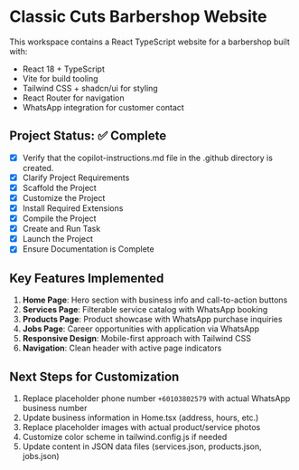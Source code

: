 <!-- Use this file to provide workspace-specific custom instructions to Copilot. For more details, visit https://code.visualstudio.com/docs/copilot/copilot-customization#_use-a-githubcopilotinstructionsmd-file -->

# Classic Cuts Barbershop Website

This workspace contains a React TypeScript website for a barbershop built with:
- React 18 + TypeScript
- Vite for build tooling
- Tailwind CSS + shadcn/ui for styling
- React Router for navigation
- WhatsApp integration for customer contact

## Project Status: ✅ Complete

- [x] Verify that the copilot-instructions.md file in the .github directory is created.
- [x] Clarify Project Requirements
- [x] Scaffold the Project
- [x] Customize the Project
- [x] Install Required Extensions
- [x] Compile the Project
- [x] Create and Run Task
- [x] Launch the Project
- [x] Ensure Documentation is Complete

## Key Features Implemented

1. **Home Page**: Hero section with business info and call-to-action buttons
2. **Services Page**: Filterable service catalog with WhatsApp booking
3. **Products Page**: Product showcase with WhatsApp purchase inquiries
4. **Jobs Page**: Career opportunities with application via WhatsApp
5. **Responsive Design**: Mobile-first approach with Tailwind CSS
6. **Navigation**: Clean header with active page indicators

## Next Steps for Customization

1. Replace placeholder phone number `+60103802579` with actual WhatsApp business number
2. Update business information in Home.tsx (address, hours, etc.)
3. Replace placeholder images with actual product/service photos
4. Customize color scheme in tailwind.config.js if needed
5. Update content in JSON data files (services.json, products.json, jobs.json)
